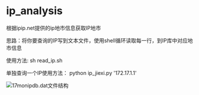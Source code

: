 # ip_analysis
根据ipip.net提供的ip地市信息获取IP地市

思路：将你要查询的IP写到文本文件，使用shell循环读取每一行，到IP库中对应地市信息

使用方法:
sh read_ip.sh

单独查询一个IP使用方法：
python ip_jiexi.py '172.17.1.1'


![17monipdb.dat文件结构](https://img-blog.csdn.net/20161219111702884?watermark/2/text/aHR0cDovL2Jsb2cuY3Nkbi5uZXQvRE9OR0hVSUI=/font/5a6L5L2T/fontsize/400/fill/I0JBQkFCMA==/dissolve/70/gravity/Center)


